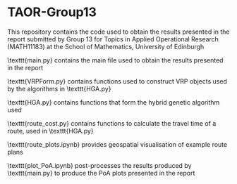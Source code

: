 
# TAOR-Group13
This repository contains the code used to obtain the results presented in the report submitted by Group 13 for Topics in Applied Operational Research (MATH11183) at the School of Mathematics, University of Edinburgh

\texttt{main.py} contains the main file used to obtain the results presented in the report

\texttt{VRPForm.py} contains functions used to construct VRP objects used by the algorithms in \texttt{HGA.py}

\texttt{HGA.py} contains functions that form the hybrid genetic algorithm used

\texttt{route_cost.py} contains functions to calculate the travel time of a route, used in \texttt{HGA.py}

\texttt{route_plots.ipynb} provides geospatial visualisation of example route plans 

\texttt{plot_PoA.ipynb} post-processes the results produced by \texttt{main.py} to produce the PoA plots presented in the report
